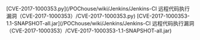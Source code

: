 [CVE-2017-1000353.py](/POChouse/wiki/Jenkins/Jenkins-CI 远程代码执行漏洞（CVE-2017-1000353）/CVE-2017-1000353.py)
[CVE-2017-1000353-1.1-SNAPSHOT-all.jar](/POChouse/wiki/Jenkins/Jenkins-CI 远程代码执行漏洞（CVE-2017-1000353）/CVE-2017-1000353-1.1-SNAPSHOT-all.jar)

